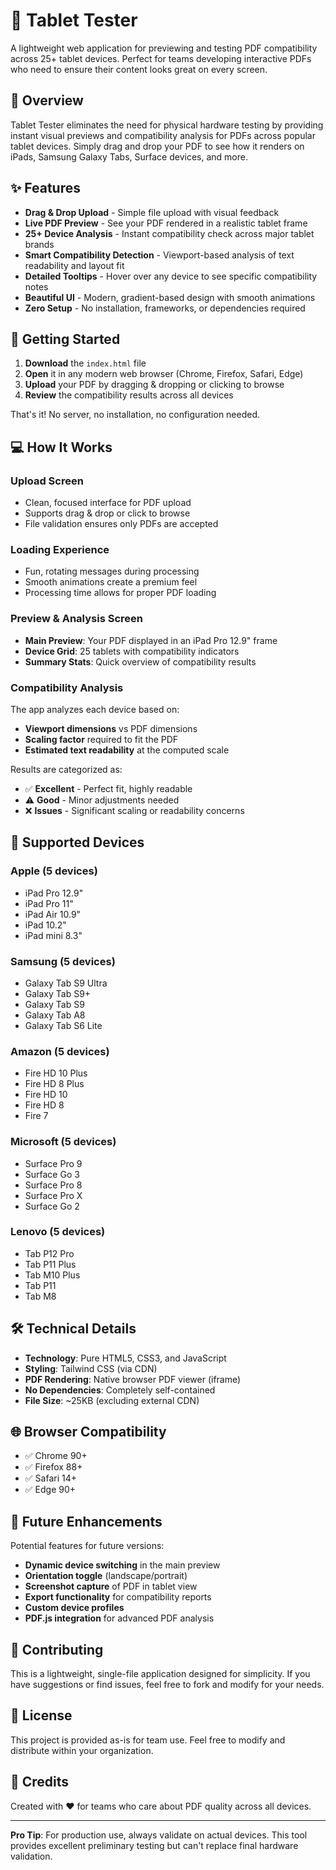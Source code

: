 # 📱 Tablet Tester

A lightweight web application for previewing and testing PDF compatibility across 25+ tablet devices. Perfect for teams developing interactive PDFs who need to ensure their content looks great on every screen.

## 🎯 Overview

Tablet Tester eliminates the need for physical hardware testing by providing instant visual previews and compatibility analysis for PDFs across popular tablet devices. Simply drag and drop your PDF to see how it renders on iPads, Samsung Galaxy Tabs, Surface devices, and more.

## ✨ Features

- **Drag & Drop Upload** - Simple file upload with visual feedback
- **Live PDF Preview** - See your PDF rendered in a realistic tablet frame
- **25+ Device Analysis** - Instant compatibility check across major tablet brands
- **Smart Compatibility Detection** - Viewport-based analysis of text readability and layout fit
- **Detailed Tooltips** - Hover over any device to see specific compatibility notes
- **Beautiful UI** - Modern, gradient-based design with smooth animations
- **Zero Setup** - No installation, frameworks, or dependencies required

## 🚀 Getting Started

1. **Download** the `index.html` file
2. **Open** it in any modern web browser (Chrome, Firefox, Safari, Edge)
3. **Upload** your PDF by dragging & dropping or clicking to browse
4. **Review** the compatibility results across all devices

That's it! No server, no installation, no configuration needed.

## 💻 How It Works

### Upload Screen
- Clean, focused interface for PDF upload
- Supports drag & drop or click to browse
- File validation ensures only PDFs are accepted

### Loading Experience
- Fun, rotating messages during processing
- Smooth animations create a premium feel
- Processing time allows for proper PDF loading

### Preview & Analysis Screen
- **Main Preview**: Your PDF displayed in an iPad Pro 12.9" frame
- **Device Grid**: 25 tablets with compatibility indicators
- **Summary Stats**: Quick overview of compatibility results

### Compatibility Analysis

The app analyzes each device based on:
- **Viewport dimensions** vs PDF dimensions
- **Scaling factor** required to fit the PDF
- **Estimated text readability** at the computed scale

Results are categorized as:
- ✅ **Excellent** - Perfect fit, highly readable
- ⚠️ **Good** - Minor adjustments needed
- ❌ **Issues** - Significant scaling or readability concerns

## 📱 Supported Devices

### Apple (5 devices)
- iPad Pro 12.9"
- iPad Pro 11"
- iPad Air 10.9"
- iPad 10.2"
- iPad mini 8.3"

### Samsung (5 devices)
- Galaxy Tab S9 Ultra
- Galaxy Tab S9+
- Galaxy Tab S9
- Galaxy Tab A8
- Galaxy Tab S6 Lite

### Amazon (5 devices)
- Fire HD 10 Plus
- Fire HD 8 Plus
- Fire HD 10
- Fire HD 8
- Fire 7

### Microsoft (5 devices)
- Surface Pro 9
- Surface Go 3
- Surface Pro 8
- Surface Pro X
- Surface Go 2

### Lenovo (5 devices)
- Tab P12 Pro
- Tab P11 Plus
- Tab M10 Plus
- Tab P11
- Tab M8

## 🛠 Technical Details

- **Technology**: Pure HTML5, CSS3, and JavaScript
- **Styling**: Tailwind CSS (via CDN)
- **PDF Rendering**: Native browser PDF viewer (iframe)
- **No Dependencies**: Completely self-contained
- **File Size**: ~25KB (excluding external CDN)

## 🌐 Browser Compatibility

- ✅ Chrome 90+
- ✅ Firefox 88+
- ✅ Safari 14+
- ✅ Edge 90+

## 🔮 Future Enhancements

Potential features for future versions:
- **Dynamic device switching** in the main preview
- **Orientation toggle** (landscape/portrait)
- **Screenshot capture** of PDF in tablet view
- **Export functionality** for compatibility reports
- **Custom device profiles**
- **PDF.js integration** for advanced PDF analysis

## 🤝 Contributing

This is a lightweight, single-file application designed for simplicity. If you have suggestions or find issues, feel free to fork and modify for your needs.

## 📄 License

This project is provided as-is for team use. Feel free to modify and distribute within your organization.

## 🎉 Credits

Created with ❤️ for teams who care about PDF quality across all devices.

---

**Pro Tip**: For production use, always validate on actual devices. This tool provides excellent preliminary testing but can't replace final hardware validation.
